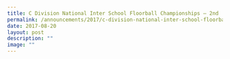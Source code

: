 ```yaml
---
title: C Division National Inter School Floorball Championships – 2nd
permalink: /announcements/2017/c-division-national-inter-school-floorball-championships-2nd/
date: 2017-08-20
layout: post
description: ""
image: ""
---
```

